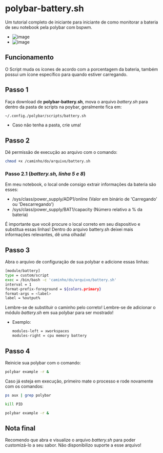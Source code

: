 # polybar-battery.sh
Um tutorial completo de iniciante para iniciante de como monitorar a bateria de seu notebook pela polybar com bspwm.
- ![image](https://user-images.githubusercontent.com/117837570/229532231-855892cc-ee18-443e-a229-9e199914cd0d.png)
- ![image](https://user-images.githubusercontent.com/117837570/229534120-4e9df9e6-bb7c-4112-8b4a-0e8106d53576.png)

## Funcionamento
O Script muda os ícones de acordo com a porcentagem da bateria, também possui um ícone específico para quando estiver carregando.

## Passo 1
Faça download de **polybar-battery.sh**, mova o arquivo *battery.sh* para dentro da pasta de scripts na poybar, geralmente fica em:
  ```bash
  ~/.config./polybar/scripts/battery.sh
  ```
  - Caso não tenha a pasta, crie uma!

## Passo 2
Dê permissão de execução ao arquivo com o comando:
  ```bash
  chmod +x /caminho/do/arquivo/battery.sh
  ```
  ### Passo 2.1 (*battery.sh, linha 5 e 8*)
  Em meu notebook, o local onde consigo extrair informações da bateria são esses:
  - /sys/class/power_supply/ADP1/online (Valor em binário de 'Carregando' ou 'Descarregando')
  - /sys/class/power_supply/BAT1/capacity (Número relativo a % da bateria)
  
  É importante que você procure o local correto em seu dispositivo e substitua essas linhas!
  Dentro do arquivo battery.sh deixei mais informações relevantes, dê uma olhada!

## Passo 3
Abra o arquivo de configuração de sua polybar e adicione essas linhas:
  ```bash
  [module/battery]
  type = custom/script
  exec = /bin/bash -c 'caminho/do/arquivo/battery.sh'
  interval = 1
  format-prefix-foreground = ${colors.primary}
  format-args = <label>
  label = %output%
  ```

Lembre-se de substituir o caminho pelo correto!
Lembre-se de adicionar o módulo *battery.sh* em sua polybar para ser mostrado!
- Exemplo:
  ```bash
  modules-left = xworkspaces
  modules-right = cpu memory battery
  ```
    
## Passo 4
Reinicie sua polybar com o comando:
  ```bash
  polybar example -r &
  ```
Caso já esteja em execução, primeiro mate o processo e rode novamente com os comandos:
  ```bash
  ps aux | grep polybar
  ```
  ```bash
  kill PID
  ```
  ```bash
  polybar example -r &
  ```
## Nota final
Recomendo que abra e visualize o arquivo *battery.sh* para poder customizá-lo a seu sabor.
Não disponibilizo suporte a esse arquivo!
